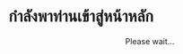 <H1>กำลังพาท่านเข้าสู่หน้าหลัก</H1>
<script language="JavaScript">
	sec=30;
	function tplus() {
		sec-=1;
		document.getElementById("OutputText").innerHTML="<font color=\'red\'>" + sec + " </font> Sec.";
		if (sec==0) {
			document.getElementById("OutputText").innerHTML="Go!";
			document.getElementById("OutputText2").innerHTML="";
			window.location.replace("http://เว็บเป้าหมาย");
		}
		if (sec>0) {setTimeout("tplus()",1000);}
	}
	setTimeout("tplus()",1000);
</script>
		
<div align="center" id="OutputText"></div>
<div id="OutputText2">
	<div align="center">Please wait...</div>
</div>
